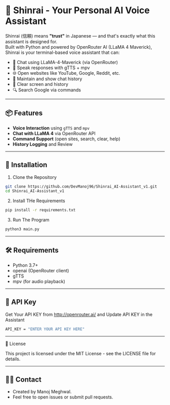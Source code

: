 # 🤖 Shinrai - Your Personal AI Voice Assistant

Shinrai (信頼) means **"trust"** in Japanese — and that's exactly what this assistant is designed for.  
Built with Python and powered by OpenRouter AI (LLaMA 4 Maverick), Shinrai is your terminal-based voice assistant that can:

- 🧠 Chat using LLaMA-4-Maverick (via OpenRouter)
- 🎤 Speak responses with gTTS + mpv
- 🌐 Open websites like YouTube, Google, Reddit, etc.
- 📁 Maintain and show chat history
- 🧹 Clear screen and history
- 🔍 Search Google via commands

---

## 📦 Features

- **Voice Interaction** using `gTTS` and `mpv`
- **Chat with LLaMA 4** via OpenRouter API
- **Command Support** (open sites, search, clear, help)
- **History Logging** and Review

---

## 🚀 Installation
1. Clone the Repository
```bash
git clone https://github.com/DevManoj96/Shinrai_AI-Assistant_v1.git
cd Shinrai_AI-Assistant_v1
```

2. Install THe Requirements
```bash
pip install -r requirements.txt
```

3. Run The Program
```bash
python3 main.py
```
---

## 🛠 Requirements
- Python 3.7+
- openai (OpenRouter client)
- gTTS
- mpv (for audio playback)

---

## 🔐 API Key
Get Your API KEY from http://openrouter.ai/ and Update API KEY in the Assistant

```bash
API_KEY = "ENTER YOUR API KEY HERE"
```
---

📝 License

This project is licensed under the MIT License - see the LICENSE file for details.

---

## 👨‍💻 Contact
- Created by Manoj Meghwal.
- Feel free to open issues or submit pull requests.
